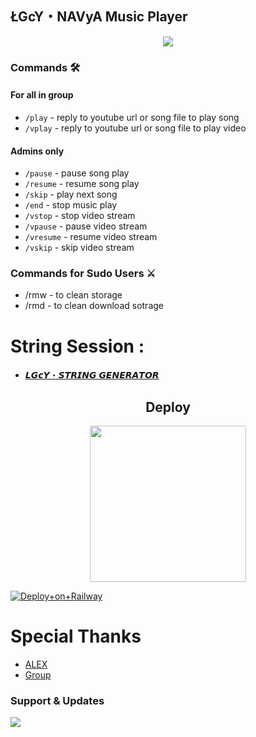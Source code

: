 <h2 align="centre">ŁGcY・NAVyA Music Player</h2>

<p align="center">
  <img src="lgcyalex12.jpg">
</p>









### Commands 🛠
#### For all in group
- `/play` - reply to youtube url or song file to play song
- `/vplay` - reply to youtube url or song file to play video
#### Admins only
- `/pause` - pause song play
- `/resume` - resume song play
- `/skip` - play next song
- `/end` - stop music play
- `/vstop` - stop video stream
- `/vpause` - pause video stream
- `/vresume` - resume video stream
- `/vskip` - skip video stream

### Commands for Sudo Users ⚔️
- /rmw - to clean storage
- /rmd - to clean download sotrage

# String Session :

- [𝙇𝙂𝙘𝙔・𝙎𝙏𝙍𝙄𝙉𝙂 𝙂𝙀𝙉𝙀𝙍𝘼𝙏𝙊𝙍](https://t.me/LGcY_STRING_ROBOT)

<h2 align="center">
   Deploy
</h2>

<p align="center">
<a href="https://dashboard.heroku.com/new?template=https://github.com/LagacyAlex/LGCY_ALEX_VC_Player"><img src="https://img.shields.io/badge/Deploy%20To%20Heroku-blueviolet?style=for-the-badge&logo=heroku" width="250""/</a>  



[![Deploy+on+Railway](https://railway.app/button.svg)](https://railway.app/new/template?template=https://github.com/SUSHILxPLAYER/LGCY_ALEX_VC_Player&envs=API_HASH,API_ID,BOT_TOKEN,SESSION_NAME,SUDO_USERS)


# Special Thanks
- [ALEX](https://t.me/lgcyalex)
- [Group](https://t.me/Clan8Xofficial)


### Support & Updates 
<a href="https://t.me/ALL_FBAN"><img src="https://img.shields.io/badge/Join-Group%20Support-red.svg?style=for-the-badge&logo=Telegram"></a> 
